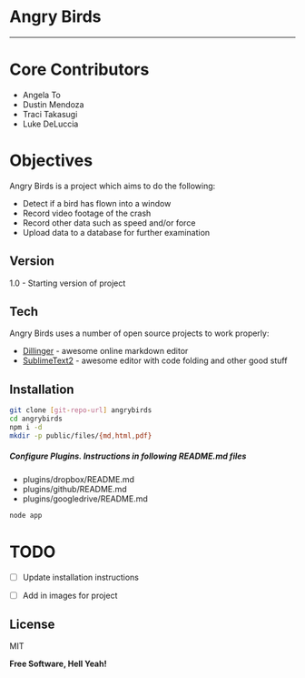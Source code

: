 Angry Birds
=========
---

Core Contributors
=================
  - Angela To
  - Dustin Mendoza
  - Traci Takasugi
  - Luke DeLuccia

Objectives
==========

Angry Birds is a project which aims to do the following:

  - Detect if a bird has flown into a window
  - Record video footage of the crash
  - Record other data such as speed and/or force
  - Upload data to a database for further examination

Version
----

1.0 - Starting version of project

Tech
-----------

Angry Birds uses a number of open source projects to work properly:

* [Dillinger] - awesome online markdown editor
* [SublimeText2] - awesome editor with code folding and other good stuff

Installation
--------------



```sh
git clone [git-repo-url] angrybirds
cd angrybirds
npm i -d
mkdir -p public/files/{md,html,pdf}
```

##### Configure Plugins. Instructions in following README.md files

* plugins/dropbox/README.md
* plugins/github/README.md
* plugins/googledrive/README.md

```sh
node app
```

TODO
====
- [ ] Update installation instructions
- [ ] Add in images for project


License
----

MIT


**Free Software, Hell Yeah!**

[Beagle Bone Black]:http://beagleboard.org/Products/BeagleBone+Black
[Dillinger]:http://dillinger.io/
[SublimeText2]:http://www.sublimetext.com/

